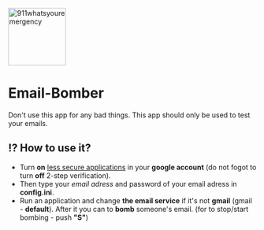 [<img alt="911whatsyouremergency" src="https://github.com/911whatsyouremergency.png" width="117">](https://github.com/911whatsyouremergency)
# Email-Bomber
Don't use this app for any bad things. This app should only be used to test your emails.
## :interrobang: How to use it?
- Turn **on** <a href="https://www.google.com/settings/security/lesssecureapps">less secure applications</a> in your **google account** (do not fogot to turn **off** 2-step verification).
- Then type your *email adress* and password of your email adress in **config.ini**.
- Run an application and change **the email service** if it's not **gmail** (gmail - **default**). After it you can to **bomb** someone's email. (for to stop/start bombing - push **"S"**)
